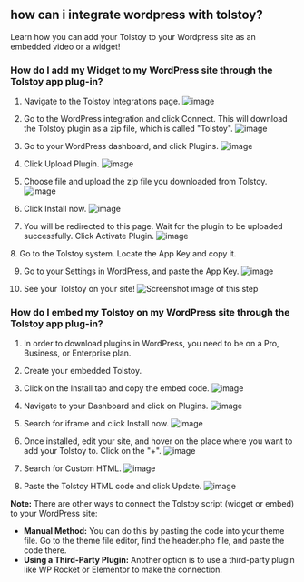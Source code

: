 ## how can i integrate wordpress with tolstoy?

Learn how you can add your Tolstoy to your Wordpress site as an embedded video or a widget!

### How do I add my Widget to my WordPress site through the Tolstoy app plug-in?

1. Navigate to the Tolstoy Integrations page. ![image](https://github.com/user-attachments/assets/e25c59ed-935d-4022-914c-a32c4b5ff0af)

2. Go to the WordPress integration and click Connect. This will download the Tolstoy plugin as a zip file, which is called "Tolstoy". ![image](https://github.com/user-attachments/assets/397a7b48-51a3-4d39-9a1c-11d3bd741e81)

3. Go to your WordPress dashboard, and click Plugins. ![image](https://github.com/user-attachments/assets/5459d289-225e-462e-aecb-bf7c22ba5bb0)

4. Click Upload Plugin. ![image](https://github.com/user-attachments/assets/f7e7b5cd-8b87-4f1c-9217-8033f44948d3)

5. Choose file and upload the zip file you downloaded from Tolstoy. ![image](https://github.com/user-attachments/assets/8511e1f6-3ebd-49ea-b81c-9cffe6a8f37c)

6. Click Install now. ![image](https://github.com/user-attachments/assets/16dfbc08-3011-4f2e-ba18-79134f94daeb)

7. You will be redirected to this page. Wait for the plugin to be uploaded successfully. Click Activate Plugin. ![image](https://github.com/user-attachments/assets/fdc407a8-a79b-4a6d-a650-06c7da6ada20)

​8. Go to the Tolstoy system. Locate the App Key and copy it.

9. Go to your Settings in WordPress, and paste the App Key. ![image](https://github.com/user-attachments/assets/4b6dc95a-e9e7-4d72-a3fb-e6b10a162781)

10. See your Tolstoy on your site! ![Screenshot image of this step](https://downloads.intercomcdn.com/i/o/412150218/6033816441344c3d58d697ce/image.png)

### How do I embed my Tolstoy on my WordPress site through the Tolstoy app plug-in?

1. In order to download plugins in WordPress, you need to be on a Pro, Business, or Enterprise plan.
2. Create your embedded Tolstoy.
3. Click on the Install tab and copy the embed code. ![image](https://github.com/user-attachments/assets/aa27568e-315f-4da6-92e9-a0724a438ef8)

4. Navigate to your Dashboard and click on Plugins. ![image](https://github.com/user-attachments/assets/f10e8035-629a-4337-85d7-0d533b8fbb59)

5. Search for iframe and click Install now. ![image](https://github.com/user-attachments/assets/ffca5121-17eb-40e4-832f-f75e67d799e8)

6. Once installed, edit your site, and hover on the place where you want to add your Tolstoy to. Click on the "+". ![image](https://github.com/user-attachments/assets/0d43401e-f92e-4b85-b9af-b122b637faa0)

7. Search for Custom HTML. ![image](https://github.com/user-attachments/assets/0f0794bb-719c-46f7-bbde-a33054fa7f6a)

8. Paste the Tolstoy HTML code and click Update. ![image](https://github.com/user-attachments/assets/0325bf45-d4be-4a6f-96a1-c4360fd2d04b)

**Note:** There are other ways to connect the Tolstoy script (widget or embed) to your WordPress site:
- **Manual Method:** You can do this by pasting the code into your theme file. Go to the theme file editor, find the header.php file, and paste the code there.
- **Using a Third-Party Plugin:** Another option is to use a third-party plugin like WP Rocket or Elementor to make the connection.
